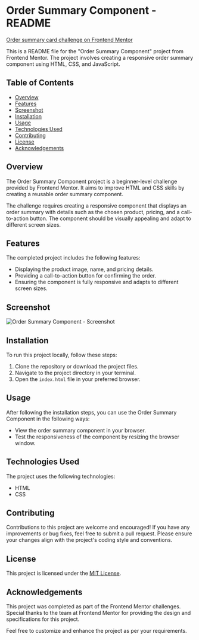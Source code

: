 # Order Summary Component - README

[Order summary card challenge on Frontend Mentor](https://www.frontendmentor.io/challenges/order-summary-component-QlPmajDUj)

This is a README file for the "Order Summary Component" project from Frontend Mentor. The project involves creating a responsive order summary component using HTML, CSS, and JavaScript.

## Table of Contents

- [Overview](#overview)
- [Features](#features)
- [Screenshot](#screenshot)
- [Installation](#installation)
- [Usage](#usage)
- [Technologies Used](#technologies-used)
- [Contributing](#contributing)
- [License](#license)
- [Acknowledgements](#acknowledgements)

## Overview

The Order Summary Component project is a beginner-level challenge provided by Frontend Mentor. It aims to improve HTML and CSS skills by creating a reusable order summary component.

The challenge requires creating a responsive component that displays an order summary with details such as the chosen product, pricing, and a call-to-action button. The component should be visually appealing and adapt to different screen sizes.

## Features

The completed project includes the following features:

- Displaying the product image, name, and pricing details.
- Providing a call-to-action button for confirming the order.
- Ensuring the component is fully responsive and adapts to different screen sizes.

## Screenshot

![Order Summary Component - Screenshot](https://www.frontendmentor.io/static/images/projects/order-summary-component-2944c743778504a31e30807e00c3f8f9.png)


## Installation

To run this project locally, follow these steps:

1. Clone the repository or download the project files.
2. Navigate to the project directory in your terminal.
3. Open the `index.html` file in your preferred browser.

## Usage

After following the installation steps, you can use the Order Summary Component in the following ways:

- View the order summary component in your browser.
- Test the responsiveness of the component by resizing the browser window.

## Technologies Used

The project uses the following technologies:

- HTML
- CSS

## Contributing

Contributions to this project are welcome and encouraged! If you have any improvements or bug fixes, feel free to submit a pull request. Please ensure your changes align with the project's coding style and conventions.

## License

This project is licensed under the [MIT License](LICENSE).

## Acknowledgements

This project was completed as part of the Frontend Mentor challenges. Special thanks to the team at Frontend Mentor for providing the design and specifications for this project.

Feel free to customize and enhance the project as per your requirements.
